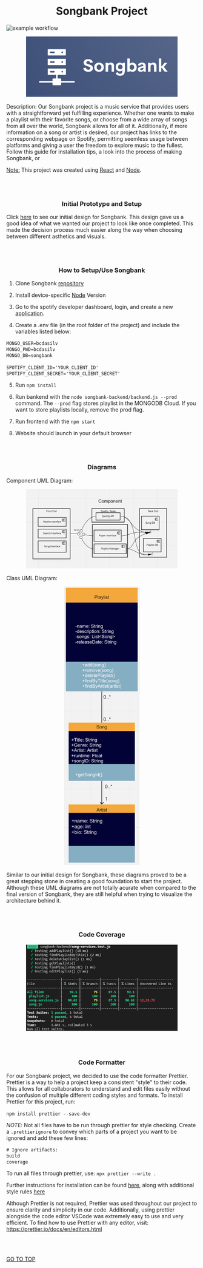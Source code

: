 <h1 align="center">Songbank Project</h1>

![example workflow](https://github.com/heberman/csc307SongBank/actions/workflows/node.js.yml/badge.svg)

<p align="center"><img src="./public/logo.png" alt="logo" width="400"/></p>

Description: Our Songbank project is a music service that provides users with a straightforward yet fulfilling experience. Whether one wants to make a playlist with their favorite songs, or choose from a wide array of songs from all over the world, Songbank allows for all of it. Additionally, if more information on a song or artist is desired, our project has links to the corresponding webpage on Spotify, permitting seemless usage between platforms and giving a user the freedom to explore music to the fullest. Follow this guide for installation tips, a look into the process of making Songbank, or 

<ins>Note:</ins> This project was created using [React](https://create-react-app.dev/docs/getting-started/) and [Node](https://nodejs.org/en/docs/guides/getting-started-guide/).


<br/><br/>


<h3 align="center">Initial Prototype and Setup</h3>

Click [here](https://www.figma.com/file/gANEf0D6kaiE56LzjMf83T/Music-Bank?node-id=0%3A1) to see our initial design for Songbank. This design gave us a good idea of what we wanted our project to look like once completed. This made the decision process much easier along the way when choosing between different asthetics and visuals.


<br/><br/>


<h3 align="center">How to Setup/Use Songbank</h3>

1. Clone Songbank [repository](https://github.com/heberman/csc307SongBank.git)

2. Install device-specific [Node](https://nodejs.org/en/download/) Version

3. Go to the spotify developer dashboard, login, and create a new [application](https://developer.spotify.com/dashboard/).

4. Create a .env file (in the root folder of the project) and include the variables listed below:

```
MONGO_USER=bcdasilv
MONGO_PWD=bcdasilv
MONGO_DB=songbank

SPOTIFY_CLIENT_ID='YOUR_CLIENT_ID'
SPOTIFY_CLIENT_SECRET='YOUR_CLIENT_SECRET'
```
  
5. Run ```npm install```

6. Run bankend with the ```node songbank-backend/backend.js --prod``` command. The ```--prod``` flag stores playlist in the MONGODB Cloud. If you want to store
playlists locally, remove the prod flag.

7. Run frontend with the ```npm start```

8. Website should launch in your default browser


<br/><br/>


<h3 align="center">Diagrams</h3>

Component UML Diagram: <p align="center"><img src="./public/component_uml.png" alt="component" width="400"/></p>

Class UML Diagram:<p align="center"><img src="./public/class_diagram_uml.png" alt="class" width="200"/></p>

Similar to our initial design for Songbank, these diagrams proved to be a great stepping stone in creating a good foundation to start the project. Although these 
UML diagrams are not totally acurate when compared to the final version of Songbank, they are still helpful when trying to visualize the architecture behind it.

<br/><br/>


<h3 align="center">Code Coverage</h3>

<p align="center"><img src="./public/jesttests.png" alt="component" width="400"/></p>

<br/><br/>


<h3 align="center">Code Formatter</h3>

For our Songbank project, we decided to use the code formatter Prettier. Prettier is a way to help a project keep a consistent "style" to their code. This allows
for all collaborators to understand and edit files easily without the confusion of multiple different coding styles and formats. To install Prettier for this 
project, run:

```npm install prettier --save-dev```

*NOTE*: Not all files have to be run through prettier for style checking. Create a ```.prettierignore``` to convey which parts of a project you want to be ignored
and add these few lines:

```
# Ignore artifacts:
build
coverage
```

To run all files through prettier, use: ```npx prettier --write .```

Further instructions for installation can be found [here](https://prettier.io/docs/en/install.html), along with additional style 
rules [here](https://prettier.io/docs/en/options.html)

Although Prettier is not required, Prettier was used throughout our project to ensure clarity and simplicity in our code. Additionally, using prettier alongside
the code editor VSCode was extremely easy to use and very efficient. To find how to use Prettier with any editor, visit:
https://prettier.io/docs/en/editors.html

<br></br>

[GO TO TOP](#songbank-project)  
